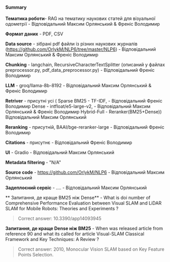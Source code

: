 #### Summary
**Тематика роботи**- RAG на тематику наукових статей для візуальної одометрії - Відповідальний Максим Орлянський & Френіс Володимир

**Формат даних** - PDF, CSV

**Data source** - зібрані pdf файли із різних наукових журналів  (https://github.com/OrlykM/NLP6/tree/master/NLP6) - Відповідальний Максим Орлянський & Френіс Володимир

**Chunking** - langchain, RecursiveCharacterTextSplitter (описаний у файлах preprocessor.py, pdf_data_preprocessor.py) - Відповідальний Френіс Володимир

**LLM** - groq/llama-8b-8192 - Відповідальний Максим Орлянський & Френіс Володимир

**Retriver** - присутні усі (
Sparse BM25 - TF-IDF,  - Відповідальний  Френіс Володимир
Dense - intfloat/e5-large-v2, - Відповідальний  Максим Орлянський & Френіс Володимир
Hybrid-Full - Reranker(BM25+Dense))  Відповідальний Максим Орлянський

**Reranking** - присутній, BAAI/bge-reranker-large - Відповідальний  Френіс Володимир

**Citations** - присутнє - Відповідальний  Френіс Володимир

**UI** - Gradio - Відповідальний Максим Орлянський

**Metadata filtering** - "N/A"

**Source code** - https://github.com/OrlykM/NLP6 - Відповідальний Максим Орлянський

**Задеплоєний сервіс** - .... - Відповідальний Максим Орлянський

** Запитання, де краще BM25 ніж Dense** - 
What is doi number of Comprehensive Performance Evaluation between Visual SLAM and LiDAR SLAM for Mobile Robots: Theories and Experiments ?
> Correct answer: 10.3390/app14093945

**Запитання, де краще Dense ніж BM25** - 
When was released article from reference 90 and what its called for article Visual-SLAM Classical Framework and Key Techniques: A Review  ?
> Correct answer: 2010, Monocular Vision SLAM based on Key Feature Points Selection.
